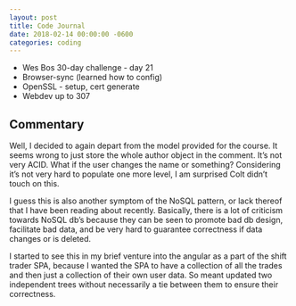 ```yaml
---
layout: post
title: Code Journal
date: 2018-02-14 00:00:00 -0600
categories: coding
---
```


- Wes Bos 30-day challenge - day 21
- Browser-sync (learned how to config)
- OpenSSL - setup, cert generate
- Webdev up to 307

## Commentary

Well, I decided to again depart from the model provided for the course. It seems wrong to just store the whole author object in the comment. It’s not very ACID. What if the user changes the name or something? Considering it’s not very hard to populate one more level, I am surprised Colt didn’t touch on this.

I guess this is also another symptom of the NoSQL pattern, or lack thereof that I have been reading about recently. Basically, there is a lot of criticism towards NoSQL db’s because they can be seen to promote bad db design, facilitate bad data, and be very hard to guarantee correctness if data changes or is deleted.

I started to see this in my brief venture into the angular as a part of the shift trader SPA, because I wanted the SPA to have a collection of all the trades and then just a collection of their own user data. So meant updated two independent trees without necessarily a tie between them to ensure their correctness.
